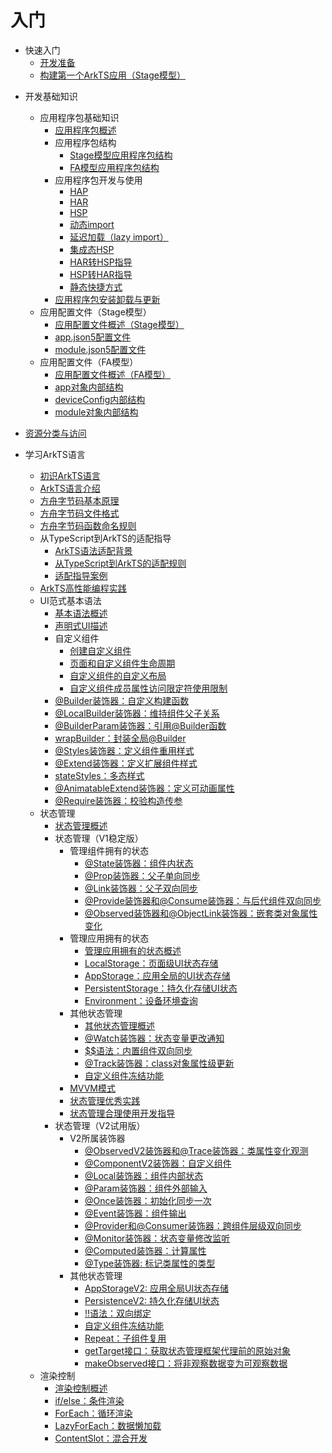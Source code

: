 # 入门
<!--Del-->
- 快速入门
  - [开发准备](start-overview.md)
  - [构建第一个ArkTS应用（Stage模型）](start-with-ets-stage.md)
<!--DelEnd-->
- 开发基础知识
  - 应用程序包基础知识
    - [应用程序包概述](application-package-overview.md)
    - 应用程序包结构
      - [Stage模型应用程序包结构](application-package-structure-stage.md)
      - [FA模型应用程序包结构](application-package-structure-fa.md)
    - 应用程序包开发与使用
      - [HAP](hap-package.md)
      - [HAR](har-package.md)
      - [HSP](in-app-hsp.md)
      - [动态import](arkts-dynamic-import.md)
      - [延迟加载（lazy import）](arkts-lazy-import.md)
      - [集成态HSP](integrated-hsp.md)
      - [HAR转HSP指导](har-to-hsp.md)
      - [HSP转HAR指导](hsp-to-har.md)
      - [静态快捷方式](typical-scenario-configuration.md)
    - [应用程序包安装卸载与更新](application-package-install-uninstall.md)
  - 应用配置文件（Stage模型）
    - [应用配置文件概述（Stage模型）](application-configuration-file-overview-stage.md)
    - [app.json5配置文件](app-configuration-file.md)
    - [module.json5配置文件](module-configuration-file.md)
  - 应用配置文件（FA模型）
    - [应用配置文件概述（FA模型）](application-configuration-file-overview-fa.md)
    - [app对象内部结构](app-structure.md)
    - [deviceConfig内部结构](deviceconfig-structure.md)
    - [module对象内部结构](module-structure.md)

- [资源分类与访问](resource-categories-and-access.md)

- 学习ArkTS语言
  - [初识ArkTS语言](arkts-get-started.md)
  - [ArkTS语言介绍](introduction-to-arkts.md)
  - [方舟字节码基本原理](arkts-bytecode-fundamentals.md)
  - [方舟字节码文件格式](arkts-bytecode-file-format.md)
  - [方舟字节码函数命名规则](arkts-bytecode-function-name.md)
  - 从TypeScript到ArkTS的适配指导
    - [ArkTS语法适配背景](arkts-migration-background.md)
    - [从TypeScript到ArkTS的适配规则](typescript-to-arkts-migration-guide.md)
    - [适配指导案例](arkts-more-cases.md)
  - [ArkTS高性能编程实践](arkts-high-performance-programming.md)
  - UI范式基本语法
    - [基本语法概述](arkts-basic-syntax-overview.md)
    - [声明式UI描述](arkts-declarative-ui-description.md)
    - 自定义组件
      - [创建自定义组件](arkts-create-custom-components.md)
      - [页面和自定义组件生命周期](arkts-page-custom-components-lifecycle.md)
      - [自定义组件的自定义布局](arkts-page-custom-components-layout.md)
      - [自定义组件成员属性访问限定符使用限制](arkts-custom-components-access-restrictions.md)
    - [\@Builder装饰器：自定义构建函数](arkts-builder.md)
    - [\@LocalBuilder装饰器：维持组件父子关系](arkts-localBuilder.md)
    - [\@BuilderParam装饰器：引用\@Builder函数](arkts-builderparam.md)
    - [wrapBuilder：封装全局@Builder](arkts-wrapBuilder.md)
    - [\@Styles装饰器：定义组件重用样式](arkts-style.md)
    - [\@Extend装饰器：定义扩展组件样式](arkts-extend.md)
    - [stateStyles：多态样式](arkts-statestyles.md)
    - [@AnimatableExtend装饰器：定义可动画属性](arkts-animatable-extend.md)
    - [@Require装饰器：校验构造传参](arkts-require.md)
  - 状态管理
    - [状态管理概述](arkts-state-management-overview.md)
    - 状态管理（V1稳定版）
      - 管理组件拥有的状态
        - [\@State装饰器：组件内状态](arkts-state.md)
        - [\@Prop装饰器：父子单向同步](arkts-prop.md)
        - [\@Link装饰器：父子双向同步](arkts-link.md)
        - [\@Provide装饰器和\@Consume装饰器：与后代组件双向同步](arkts-provide-and-consume.md)
        - [\@Observed装饰器和\@ObjectLink装饰器：嵌套类对象属性变化](arkts-observed-and-objectlink.md)
      - 管理应用拥有的状态
        - [管理应用拥有的状态概述](arkts-application-state-management-overview.md)
        - [LocalStorage：页面级UI状态存储](arkts-localstorage.md)
        - [AppStorage：应用全局的UI状态存储](arkts-appstorage.md)
        - [PersistentStorage：持久化存储UI状态](arkts-persiststorage.md)
        - [Environment：设备环境查询](arkts-environment.md)
      - 其他状态管理
        - [其他状态管理概述](arkts-other-state-mgmt-functions-overview.md)
        - [\@Watch装饰器：状态变量更改通知](arkts-watch.md)
        - [$$语法：内置组件双向同步](arkts-two-way-sync.md)
        - [\@Track装饰器：class对象属性级更新](arkts-track.md)
        - [自定义组件冻结功能](arkts-custom-components-freeze.md)
      - [MVVM模式](arkts-mvvm.md)
      - [状态管理优秀实践](arkts-state-management-best-practices.md)
      - [状态管理合理使用开发指导](properly-use-state-management-to-develope.md)
    - 状态管理（V2试用版）
      - V2所属装饰器
        - [\@ObservedV2装饰器和\@Trace装饰器：类属性变化观测](arkts-new-observedV2-and-trace.md)
        - [\@ComponentV2装饰器：自定义组件](arkts-new-componentV2.md)
        - [\@Local装饰器：组件内部状态](arkts-new-local.md)
        - [\@Param装饰器：组件外部输入](arkts-new-param.md)
        - [\@Once装饰器：初始化同步一次](arkts-new-once.md)
        - [\@Event装饰器：组件输出](arkts-new-event.md)
        - [\@Provider和\@Consumer装饰器：跨组件层级双向同步](arkts-new-Provider-and-Consumer.md)
        - [\@Monitor装饰器：状态变量修改监听](arkts-new-monitor.md)
        - [\@Computed装饰器：计算属性](arkts-new-Computed.md)
        - [\@Type装饰器: 标记类属性的类型](arkts-new-type.md)
      - 其他状态管理
        - [AppStorageV2: 应用全局UI状态存储](arkts-new-appstoragev2.md)
        - [PersistenceV2: 持久化存储UI状态](arkts-new-persistencev2.md)
        - [!!语法：双向绑定](arkts-new-binding.md)
        - [自定义组件冻结功能](arkts-custom-components-freezeV2.md)
        - [Repeat：子组件复用](arkts-new-rendering-control-repeat.md)
        - [getTarget接口：获取状态管理框架代理前的原始对象](arkts-new-getTarget.md)
        - [makeObserved接口：将非观察数据变为可观察数据](arkts-new-makeObserved.md)
  - 渲染控制
      - [渲染控制概述](arkts-rendering-control-overview.md)
      - [if/else：条件渲染](arkts-rendering-control-ifelse.md)
      - [ForEach：循环渲染](arkts-rendering-control-foreach.md)
      - [LazyForEach：数据懒加载](arkts-rendering-control-lazyforeach.md)
      - [ContentSlot：混合开发](arkts-rendering-control-contentslot.md)
